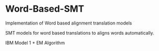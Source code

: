 # Word-Based-SMT
Implementation of Word based alignment translation models

SMT models for word based translations to aligns words automatically.

IBM Model 1 + EM Algorithm
